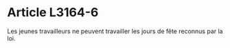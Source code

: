 # Article L3164-6

Les jeunes travailleurs ne peuvent travailler les jours de fête reconnus par la loi.